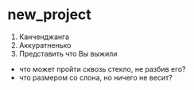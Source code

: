 # new_project
1) Канченджанга
2) Аккуратненько
3) Представить что Вы выжили

- что может пройти сквозь стекло, не разбив его?
- что размером со слона, но ничего не весит?
